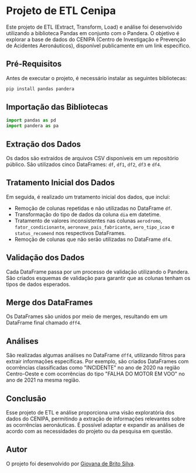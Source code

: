 # Projeto de ETL Cenipa

Este projeto de ETL (Extract, Transform, Load) e análise foi desenvolvido utilizando a biblioteca Pandas em conjunto com o Pandera. O objetivo é explorar a base de dados do CENIPA (Centro de Investigação e Prevenção de Acidentes Aeronáuticos), disponível publicamente em um link específico.

## Pré-Requisitos

Antes de executar o projeto, é necessário instalar as seguintes bibliotecas:

```bash
pip install pandas pandera
```

## Importação das Bibliotecas

```python
import pandas as pd
import pandera as pa
```

## Extração dos Dados

Os dados são extraídos de arquivos CSV disponíveis em um repositório público. São utilizados cinco DataFrames: `df`, `df1`, `df2`, `df3` e `df4`.

## Tratamento Inicial dos Dados

Em seguida, é realizado um tratamento inicial dos dados, que inclui:

- Remoção de colunas repetidas e não utilizadas no DataFrame `df`.
- Transformação do tipo de dados da coluna `dia` em datetime.
- Tratamento de valores inconsistentes nas colunas `aerodromo`, `fator_condicionante`, `aeronave_pais_fabricante`, `aero_tipo_icao` e `status_recomend` nos respectivos DataFrames.
- Remoção de colunas que não serão utilizadas no DataFrame `df4`.

## Validação dos Dados

Cada DataFrame passa por um processo de validação utilizando o Pandera. São criados esquemas de validação para garantir que as colunas tenham os tipos de dados esperados.

## Merge dos DataFrames

Os DataFrames são unidos por meio de merges, resultando em um DataFrame final chamado `dff4`.

## Análises

São realizadas algumas análises no DataFrame `dff4`, utilizando filtros para extrair informações específicas. Por exemplo, são criados DataFrames com ocorrências classificadas como "INCIDENTE" no ano de 2020 na região Centro-Oeste e com ocorrências do tipo "FALHA DO MOTOR EM VOO" no ano de 2021 na mesma região.

## Conclusão

Esse projeto de ETL e análise proporciona uma visão exploratória dos dados do CENIPA, permitindo a extração de informações relevantes sobre as ocorrências aeronáuticas. É possível adaptar e expandir as análises de acordo com as necessidades do projeto ou da pesquisa em questão.

## Autor
O projeto foi desenvolvido por [Giovana de Brito Silva](https://github.com/giobritos).
